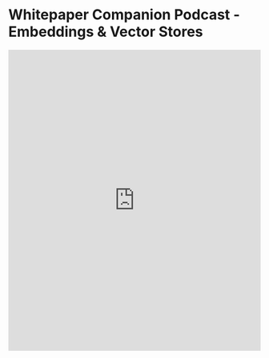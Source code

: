# Whitepaper Companion Podcast - Embeddings & Vector Stores

<iframe width="100%" height="600" src="https://www.youtube.com/embed/1CC39K76Nqs" frameborder="0" allowfullscreen></iframe>
